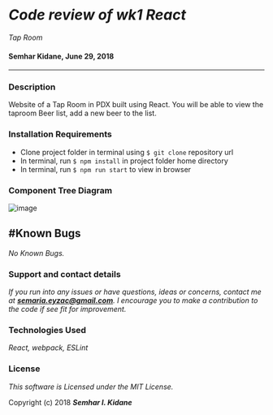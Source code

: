 # _Code review of wk1 React_

_Tap Room_

#### Semhar Kidane, June 29, 2018
---
### Description
 Website of a Tap Room in PDX built using React. You will be able to view the taproom Beer list, add a new beer to the list.

### Installation Requirements
* Clone project folder in terminal using `$ git clone` repository url
* In terminal, run `$ npm install` in project folder home directory
* In terminal, run `$ npm run start` to view in browser

### Component Tree Diagram

![image](https://user-images.githubusercontent.com/32581781/42402634-ea2660ca-8130-11e8-91b8-e5a5c0e99e25.png)

## #Known Bugs

_No Known Bugs._

### Support and contact details

_If you run into any issues or have questions, ideas or concerns, contact me at **semaria.eyzac@gmail.com**. I encourage you to make a contribution to the code if see fit for improvement._

### Technologies Used

_React, webpack, ESLint_

### License

*This software is Licensed under the MIT License.*

Copyright (c) 2018 **_Semhar I. Kidane_**
